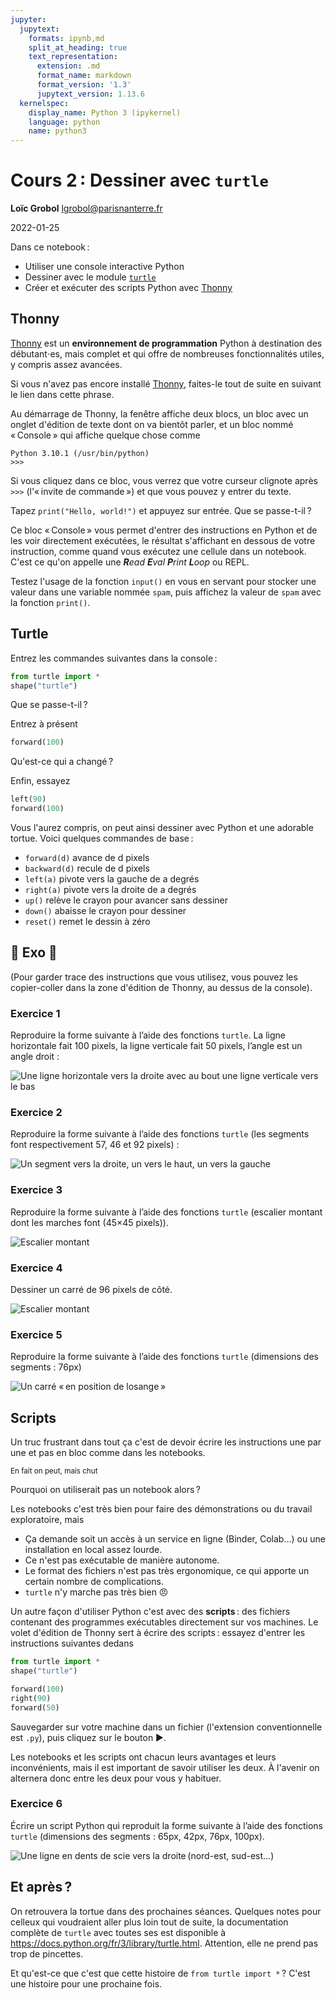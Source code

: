 ```yaml
---
jupyter:
  jupytext:
    formats: ipynb,md
    split_at_heading: true
    text_representation:
      extension: .md
      format_name: markdown
      format_version: '1.3'
      jupytext_version: 1.13.6
  kernelspec:
    display_name: Python 3 (ipykernel)
    language: python
    name: python3
---
```


<!-- LTeX: language=fr -->
<!-- #region slideshow={"slide_type": "slide"} -->
Cours 2 : Dessiner avec `turtle`
================================

**Loïc Grobol** [<lgrobol@parisnanterre.fr>](mailto:lgrobol@parisnanterre.fr)

2022-01-25
<!-- #endregion -->

Dans ce notebook :

- Utiliser une console interactive Python
- Dessiner avec le module [`turtle`](https://docs.python.org/3/library/turtle.html)
- Créer et exécuter des scripts Python avec [Thonny](https://thonny.org/)

## Thonny

[Thonny](https://thonny.org/) est un **environnement de programmation** Python à destination des
débutant⋅es, mais complet et qui offre de nombreuses fonctionnalités utiles, y compris assez
avancées.

Si vous n'avez pas encore installé [Thonny](https://thonny.org/), faites-le tout de suite en suivant
le lien dans cette phrase.

Au démarrage de Thonny, la fenêtre affiche deux blocs, un bloc avec un onglet d'édition de texte
dont on va bientôt parler, et un bloc nommé « Console » qui affiche quelque chose comme

```text
Python 3.10.1 (/usr/bin/python)
>>> 
```

Si vous cliquez dans ce bloc, vous verrez que votre curseur clignote après `>>>` (l'« invite de
commande ») et que vous pouvez y entrer du texte.

Tapez `print("Hello, world!")` et appuyez sur entrée. Que se passe-t-il ?


Ce bloc « Console » vous permet d'entrer des instructions en Python et de les voir directement exécutées, le résultat s'affichant en dessous de votre instruction, comme quand vous exécutez une cellule dans un notebook. C'est ce qu'on appelle une _**R**ead **E**val **P**rint **L**oop_ ou REPL.


Testez l'usage de la fonction `input()` en vous en servant pour stocker une valeur dans une variable nommée `spam`, puis affichez la valeur de `spam` avec la fonction `print()`.

## Turtle

<!-- #region -->
Entrez les commandes suivantes dans la console :

```python
from turtle import *
shape("turtle")
```

Que se passe-t-il ?
<!-- #endregion -->

<!-- #region -->
Entrez à présent

```python
forward(100)
```

Qu'est-ce qui a changé ?
<!-- #endregion -->

<!-- #region -->
Enfin, essayez

```python
left(90)
forward(100)
```
<!-- #endregion -->

Vous l'aurez compris, on peut ainsi dessiner avec Python et une adorable tortue. Voici quelques
commandes de base :

- `forward(d)` avance de d pixels
- `backward(d)` recule de d pixels
- `left(a)` pivote vers la gauche de a degrés
- `right(a)` pivote vers la droite de a degrés
- `up()` relève le crayon pour avancer sans dessiner
- `down()` abaisse le crayon pour dessiner
- `reset()` remet le dessin à zéro

## 🐢 Exo 🐢

(Pour garder trace des instructions que vous utilisez, vous pouvez les copier-coller dans la zone
d'édition de Thonny, au dessus de la console).

### Exercice 1

Reproduire la forme suivante à l’aide des fonctions `turtle`. La ligne horizontale fait 100 pixels, la
ligne verticale fait 50 pixels, l’angle est un angle droit :

![Une ligne horizontale vers la droite avec au bout une ligne verticale vers le bas](images/ex1.png)

### Exercice 2

Reproduire la forme suivante à l’aide des fonctions `turtle` (les segments font respectivement 57,
46 et 92 pixels) :

![Un segment vers la droite, un vers le haut, un vers la gauche](images/ex2.png)

### Exercice 3

Reproduire la forme suivante à l’aide des fonctions `turtle` (escalier montant dont les marches font
(45×45 pixels)).

![Escalier montant](images/ex3.png)

### Exercice 4

Dessiner un carré de 96 pixels de côté.

![Escalier montant](images/ex4.png)

### Exercice 5

Reproduire la forme suivante à l’aide des fonctions `turtle` (dimensions des segments : 76px)

![Un carré « en position de losange »](images/ex5.png)

<!-- #region -->
## Scripts

Un truc frustrant dans tout ça c'est de devoir écrire les instructions une par une et pas en bloc
comme dans les notebooks.

<small>En fait on peut, mais chut</small>

Pourquoi on utiliserait pas un notebook alors ?

Les notebooks c'est très bien pour faire des démonstrations ou du travail exploratoire, mais

- Ça demande soit un accès à un service en ligne (Binder, Colab…) ou une installation en local assez
  lourde.
- Ce n'est pas exécutable de manière autonome.
- Le format des fichiers n'est pas très ergonomique, ce qui apporte un certain nombre de
  complications.
- `turtle` n'y marche pas très bien 😠

Un autre façon d'utiliser Python c'est avec des **scripts** : des fichiers contenant des programmes
exécutables directement sur vos machines. Le volet d'édition de Thonny sert à écrire des scripts :
essayez d'entrer les instructions suivantes dedans

```python
from turtle import *
shape("turtle")

forward(100)
right(90)
forward(50)
```

Sauvegarder sur votre machine dans un fichier (l'extension conventionnelle est `.py`), puis cliquez
sur le bouton ▶️.

<!-- #endregion -->

Les notebooks et les scripts ont chacun leurs avantages et leurs inconvénients, mais il est
important de savoir utiliser les deux. À l'avenir on alternera donc entre les deux pour vous y
habituer.

### Exercice 6

Écrire un script Python qui reproduit la forme suivante à l’aide des fonctions `turtle` (dimensions
des segments : 65px, 42px, 76px, 100px).

![Une ligne en dents de scie vers la droite (nord-est, sud-est…)](images/ex6.png)

## Et après ?

On retrouvera la tortue dans des prochaines séances. Quelques notes pour celleux qui voudraient
aller plus loin tout de suite, la documentation complète de `turtle` avec toutes ses est disponible
à <https://docs.python.org/fr/3/library/turtle.html>. Attention, elle ne prend pas trop de
pincettes.

Et qu'est-ce que c'est que cette histoire de `from turtle import *` ? C'est une histoire pour une
prochaine fois.